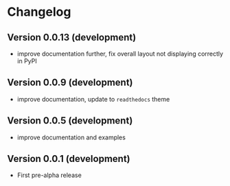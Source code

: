 # Changelog

<h2> Version 0.0.13 (development) </h2>

- improve documentation further, fix overall layout not displaying correctly in PyPI

<h2> Version 0.0.9 (development) </h2>

- improve documentation, update to `readthedocs` theme

<h2> Version 0.0.5 (development) </h2>

- improve documentation and examples

<h2> Version 0.0.1 (development) </h2>

- First pre-alpha release
